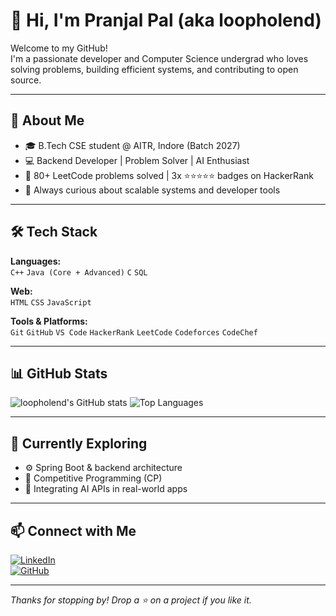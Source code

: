 # 👋 Hi, I'm Pranjal Pal (aka loopholend)

Welcome to my GitHub!  
I'm a passionate developer and Computer Science undergrad who loves solving problems, building efficient systems, and contributing to open source.

---

## 🚀 About Me

- 🎓 B.Tech CSE student @ AITR, Indore (Batch 2027)
- 💻 Backend Developer | Problem Solver | AI Enthusiast
- 🧠 80+ LeetCode problems solved | 3x ⭐️⭐️⭐️⭐️⭐️ badges on HackerRank
- 🔭 Always curious about scalable systems and developer tools

---

## 🛠️ Tech Stack

**Languages:**  
`C++` `Java (Core + Advanced)` `C` `SQL`

**Web:**  
`HTML` `CSS` `JavaScript`

**Tools & Platforms:**  
`Git` `GitHub` `VS Code` `HackerRank` `LeetCode` `Codeforces` `CodeChef`

---

## 📊 GitHub Stats

![loopholend's GitHub stats](https://github-readme-stats.vercel.app/api?username=loopholend&show_icons=true&theme=tokyonight)
![Top Languages](https://github-readme-stats.vercel.app/api/top-langs/?username=loopholend&layout=compact&theme=tokyonight)

---

## 🌱 Currently Exploring

- ⚙️ Spring Boot & backend architecture
- 🧩 Competitive Programming (CP)
- 🤖 Integrating AI APIs in real-world apps

---

## 📫 Connect with Me

[![LinkedIn](https://img.shields.io/badge/LinkedIn-blue?logo=linkedin&style=for-the-badge)](https://www.linkedin.com/in/pranjal-pal-a87b6a283/)  
[![GitHub](https://img.shields.io/badge/GitHub-black?logo=github&style=for-the-badge)](https://github.com/loopholend)

---

_Thanks for stopping by! Drop a ⭐ on a project if you like it._

